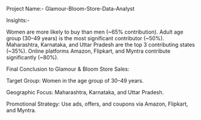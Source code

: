 Project Name:- Glamour-Bloom-Store-Data-Analyst

Insights:-

Women are more likely to buy than men (~65% contribution).
Adult age group (30–49 years) is the most significant contributor (~50%).
Maharashtra, Karnataka, and Uttar Pradesh are the top 3 contributing states (~35%).
Online platforms Amazon, Flipkart, and Myntra contribute significantly (~80%).

Final Conclusion to Glamour & Bloom Store Sales:

Target Group:
Women in the age group of 30–49 years.

Geographic Focus:
Maharashtra, Karnataka, and Uttar Pradesh.

Promotional Strategy:
Use ads, offers, and coupons via Amazon, Flipkart, and Myntra.
